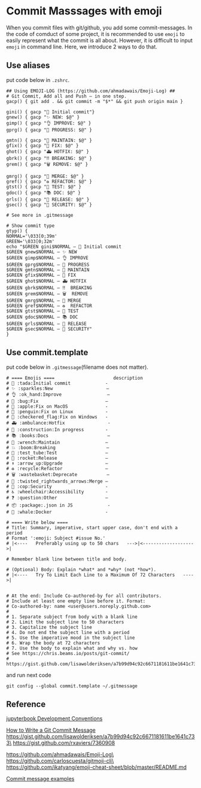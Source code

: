 # Commit Masssages with emoji

When you commit files with git/github, you add some commit-messages. In the code of comduct of some project, it is recommended to use `emoji` to easily represent what the commit is all about. However, it is difficult to input `emoji` in command line. Here, we introduce 2 ways to do that.

## Use aliases
put code below in `.zshrc`.
```
## Using EMOJI-LOG (https://github.com/ahmadawais/Emoji-Log) ##
# Git Commit, Add all and Push — in one step.
gacp() { git add . && git commit -m "$*" && git push origin main }

gini() { gacp "🎉 Initial commit"}
gnew() { gacp "✨ NEW: $@" }
gimp() { gacp "👌 IMPROVE: $@" }
gprg() { gacp "🚧 PROGRESS: $@" }

gmtn() { gacp "🔧 MAINTAIN: $@" }
gfix() { gacp "🐛 FIX: $@" }
ghot() { gacp "🚑 HOTFIX: $@" }
gbrk() { gacp "‼️ BREAKING: $@" }
grem() { gacp "🗑️ REMOVE: $@" }

gmrg() { gacp "🔀 MERGE: $@" }
gref() { gacp "♻️ REFACTOR: $@" }
gtst() { gacp "🧪 TEST: $@" }
gdoc() { gacp "📚 DOC: $@" }
grls() { gacp "🚀 RELEASE: $@" }
gsec() { gacp "👮 SECURITY: $@" }

# See more in .gitmessage

# Show commit type
gtyp() {
NORMAL='\033[0;39m'
GREEN='\033[0;32m'
echo "$GREEN gini$NORMAL — 🎉 Initial commit
$GREEN gnew$NORMAL — ✨ NEW
$GREEN gimp$NORMAL — 👌 IMPROVE
$GREEN gprg$NORMAL — 🚧 PROGRESS
$GREEN gmtn$NORMAL — 🔧 MAINTAIN
$GREEN gfix$NORMAL — 🐛 FIX
$GREEN ghot$NORMAL — 🚑 HOTFIX
$GREEN gbrk$NORMAL — ‼️  BREAKING
$GREEN grem$NORMAL — 🗑️  REMOVE
$GREEN gmrg$NORMAL — 🔀 MERGE
$GREEN gref$NORMAL — ♻️  REFACTOR
$GREEN gtst$NORMAL — 🧪 TEST
$GREEN gdoc$NORMAL — 📚 DOC
$GREEN grls$NORMAL — 🚀 RELEASE
$GREEN gsec$NORMAL — 👮 SECURITY"
}

```


## Use commit.template
put code below in `.gitmessage`(filename does not matter).
```
# ==== Emojis ====                      description
# 🎉 :tada:Initial commit             -
# ✨ :sparkles:New                    —
# 👌 :ok_hand:Improve                 —
# 🐛 :bug:Fix                         —
# 🍎 :apple:Fix on MacOS              -
# 🐧 :penguin:Fix on Linux            -
# 🏁 :checkered_flag:Fix on Windows   -
# 🚑 :ambulance:Hotfix                -
# 🚧 :construction:In progress        -
# 📚 :books:Docs                      —
# 🔧 :wrench:Maintain                 —
# 💥 :boom:Breaking                   —
# 🧪 :test_tube:Test                  —
# 🚀 :rocket:Release                  —
# ⬆️ :arrow_up:Upgrade                —
# ♻️ :recycle:Refactor                —
# 🗑️ :wastebasket:Deprecate           —
# 🔀 :twisted_rightwards_arrows:Merge —
# 👮 :cop:Security                    -
# ♿ :wheelchair:Accessibility        -
# ❓ :question:Other                  —
# 📦 :package:.json in JS             -
# 🐳 :whale:Docker                    -

# ==== Write below ====
# Title: Summary, imperative, start upper case, don't end with a period
# Format ':emoji: Subject #issue No.'
# |<----   Preferably using up to 50 chars   --->|<------------------->|

# Remember blank line between title and body.

# (Optional) Body: Explain *what* and *why* (not *how*).
# |<----   Try To Limit Each Line to a Maximum Of 72 Characters   ---->|


# At the end: Include Co-authored-by for all contributors. 
# Include at least one empty line before it. Format: 
# Co-authored-by: name <user@users.noreply.github.com>
#
# 1. Separate subject from body with a blank line
# 2. Limit the subject line to 50 characters
# 3. Capitalize the subject line
# 4. Do not end the subject line with a period
# 5. Use the imperative mood in the subject line
# 6. Wrap the body at 72 characters
# 7. Use the body to explain what and why vs. how
# See https://chris.beams.io/posts/git-commit/
#     https://gist.github.com/lisawolderiksen/a7b99d94c92c6671181611be1641c733
```

and run next code
```
git config --global commit.template ~/.gitmessage
```


## Reference

[jupyterbook Development Conventions](https://github.com/executablebooks/.github/blob/master/CONTRIBUTING.md#commit-messages)

[How to Write a Git Commit Message](https://chris.beams.io/posts/git-commit/)\
https://gist.github.com/lisawolderiksen/a7b99d94c92c6671181611be1641c733\
https://gist.github.com/rxaviers/7360908

https://github.com/ahmadawais/Emoji-Log\
https://github.com/carloscuesta/gitmoji-cli\
https://github.com/ikatyang/emoji-cheat-sheet/blob/master/README.md

[Commit message examples](https://gist.github.com/mono0926/e6ffd032c384ee4c1cef5a2aa4f778d7)